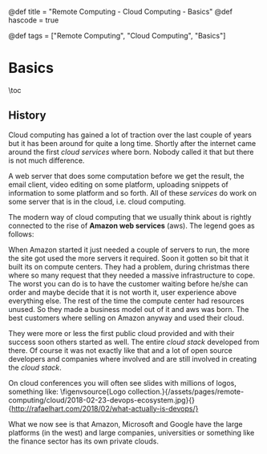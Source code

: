@def title = "Remote Computing - Cloud Computing - Basics"
@def hascode = true

@def tags = ["Remote Computing", "Cloud Computing", "Basics"]

# Basics
\toc

## History

Cloud computing has gained a lot of traction over the last couple of years but it has been around for quite a long time.
Shortly after the internet came around the first _cloud services_ where born.
Nobody called it that but there is not much difference.

A web server that does some computation before we get the result, the email client, video editing on some platform, uploading snippets of information to some platform and so forth. 
All of these _services_ do work on some server that is in the cloud, i.e. cloud computing.

The modern way of cloud computing that we usually think about is rightly connected to the rise of **Amazon web services** (aws).
The legend goes as follows:

When Amazon started it just needed a couple of servers to run, the more the site got used the more servers it required.
Soon it gotten so bit that it built its on compute centers.
They had a problem, during christmas there where so many request that they needed a massive infrastructure to cope.
The worst you can do is to have the customer waiting before he/she can order and maybe decide that it is not worth it, user experience above everything else.
The rest of the time the compute center had resources unused.
So they made a business model out of it and aws was born.
The best customers where selling on Amazon anyway and used their cloud.

They were more or less the first public cloud provided and with their success soon others started as well.
The entire _cloud stack_ developed from there.
Of course it was not exactly like that and a lot of open source developers and companies where involved and are still involved in creating the _cloud stack_.

On cloud conferences you will often see slides with millions of logos, something like:
\figenvsource{Logo collection.}{/assets/pages/remote-computing/cloud/2018-02-23-devops-ecosystem.jpg}{}{http://rafaelhart.com/2018/02/what-actually-is-devops/}

What we now see is that Amazon, Microsoft and Google have the large platforms (in the west) and large companies, universities or something like the finance sector has its own private clouds.